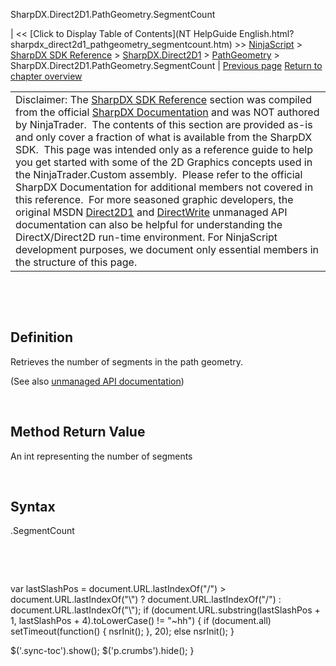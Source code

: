 ﻿










 


SharpDX.Direct2D1.PathGeometry.SegmentCount







| &lt;&lt; [Click to Display Table of Contents](NT HelpGuide English.html?sharpdx_direct2d1_pathgeometry_segmentcount.htm) &gt;&gt;
 [NinjaScript](ninjascript.htm) &gt; [SharpDX SDK Reference](sharpdx_sdk_reference.htm) &gt; [SharpDX.Direct2D1](sharpdx_direct2d1.htm) &gt; [PathGeometry](sharpdx_direct2d1_pathgeometry.htm) &gt;
SharpDX.Direct2D1.PathGeometry.SegmentCount | [Previous page](sharpdx_direct2d1_pathgeometry_open.htm)
[Return to chapter overview](sharpdx_direct2d1_pathgeometry.htm)












|  |
| --- |
| Disclaimer: The [SharpDX SDK Reference](sharpdx_sdk_reference.htm) section was compiled from the official [SharpDX Documentation](http://sharpdx.org/) and was NOT authored by NinjaTrader.  The contents of this section are provided as-is and only cover a fraction of what is available from the SharpDX SDK.  This page was intended only as a reference guide to help you get started with some of the 2D Graphics concepts used in the NinjaTrader.Custom assembly.  Please refer to the official SharpDX Documentation for additional members not covered in this reference.  For more seasoned graphic developers, the original MSDN [Direct2D1](https://msdn.microsoft.com/en-us/library/windows/desktop/dd370990.aspx) and [DirectWrite](https://msdn.microsoft.com/en-us/library/windows/desktop/dd368038.aspx) unmanaged API documentation can also be helpful for understanding the DirectX/Direct2D run-time environment. For NinjaScript development purposes, we document only essential members in the structure of this page. |



 


 


Definition
----------


Retrieves the number of segments in the path geometry.


(See also [unmanaged API documentation](http://msdn.microsoft.com/en-us/library/dd371520.aspx))


 


Method Return Value
-------------------


An int representing the number of segments


 


Syntax
------


<pathgeometry>.SegmentCount


 


 





 
 var lastSlashPos = document.URL.lastIndexOf("/") &gt; document.URL.lastIndexOf("\\") ? document.URL.lastIndexOf("/") : document.URL.lastIndexOf("\\");
 if (document.URL.substring(lastSlashPos + 1, lastSlashPos + 4).toLowerCase() != "~hh") {
 if (document.all) setTimeout(function() {
 nsrInit();
 }, 20);
 else nsrInit();
 }
 
 
 $('.sync-toc').show();
 $('p.crumbs').hide();
 }
 
 
 



</pathgeometry>